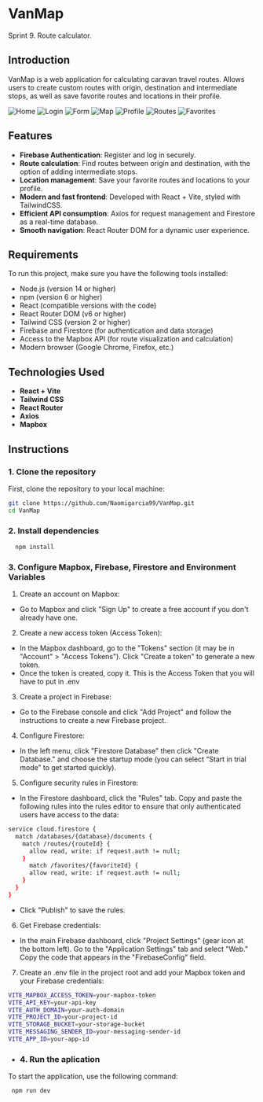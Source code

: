 # VanMap
Sprint 9. Route calculator.

## Introduction
VanMap is a web application for calculating caravan travel routes. Allows users to create custom routes with origin, destination and intermediate stops, as well as save favorite routes and locations in their profile.

![Home](./src/assets/images/homeP.png)
![Login](./src/assets/images/loginP.png)
![Form](./src/assets/images/formP.png)
![Map](./src/assets/images/mapP.png)
![Profile](./src/assets/images/profileP.png)
![Routes](./src/assets/images/routesP.png)
![Favorites](./src/assets/images/favoritesP.png)

## Features
- **Firebase Authentication**: Register and log in securely.
- **Route calculation**: Find routes between origin and destination, with the option of adding intermediate stops.
- **Location management**: ​​Save your favorite routes and locations to your profile.
- **Modern and fast frontend**: Developed with React + Vite, styled with TailwindCSS.
- **Efficient API consumption**: Axios for request management and Firestore as a real-time database.
- **Smooth navigation**: React Router DOM for a dynamic user experience.

## Requirements
To run this project, make sure you have the following tools installed:
- Node.js (version 14 or higher)
- npm (version 6 or higher)
- React (compatible versions with the code)
- React Router DOM (v6 or higher)
- Tailwind CSS (version 2 or higher)
- Firebase and Firestore (for authentication and data storage)
- Access to the Mapbox API (for route visualization and calculation)
- Modern browser (Google Chrome, Firefox, etc.)

## Technologies Used
- **React + Vite**
- **Tailwind CSS**
- **React Router**
- **Axios**
- **Mapbox**

## Instructions
### 1. Clone the repository
First, clone the repository to your local machine:
```bash
git clone https://github.com/Naomigarcia99/VanMap.git
cd VanMap
```

### 2. Install dependencies
```bash
  npm install
```

### 3. Configure Mapbox, Firebase, Firestore and Environment Variables
1. Create an account on Mapbox:
  - Go to Mapbox and click "Sign Up" to create a free account if you don't already have one.

2. Create a new access token (Access Token):
  - In the Mapbox dashboard, go to the "Tokens" section (it may be in "Account" > "Access Tokens"). Click "Create a token" to generate a new token.
  - Once the token is created, copy it. This is the Access Token that you will have to put in .env

3. Create a project in Firebase:
  - Go to the Firebase console and click "Add Project" and follow the instructions to   create a new Firebase project.

4. Configure Firestore:
  - In the left menu, click "Firestore Database" then click "Create Database." and choose the startup mode (you can select “Start in trial mode” to get started quickly).

5. Configure security rules in Firestore:
  - In the Firestore dashboard, click the "Rules" tab. Copy and paste the following rules into the rules editor to ensure that only authenticated users have access to the data:
```bash
service cloud.firestore {
  match /databases/{database}/documents {
    match /routes/{routeId} {
      allow read, write: if request.auth != null;
    }
      match /favorites/{favoriteId} {
      allow read, write: if request.auth != null;
    }
  }
}
```
 - Click "Publish" to save the rules.

6. Get Firebase credentials:
  - In the main Firebase dashboard, click "Project Settings" (gear icon at the bottom left). Go to the "Application Settings" tab and select "Web." Copy the code that appears in the "FirebaseConfig" field.

7. Create an .env file in the project root and add your Mapbox token and your Firebase credentials:
```bash
VITE_MAPBOX_ACCESS_TOKEN=your-mapbox-token
VITE_API_KEY=your-api-key
VITE_AUTH_DOMAIN=your-auth-domain
VITE_PROJECT_ID=your-project-id
VITE_STORAGE_BUCKET=your-storage-bucket
VITE_MESSAGING_SENDER_ID=your-messaging-sender-id
VITE_APP_ID=your-app-id
```

- ### 4. Run the aplication

To start the application, use the following command:
```bash
 npm run dev
```
